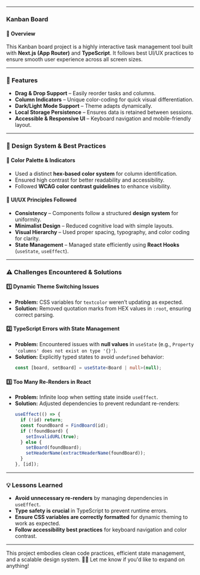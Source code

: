  

---

### **Kanban Board**  

#### **📌 Overview**  
This Kanban board project is a highly interactive task management tool built with **Next.js (App Router)** and **TypeScript**. It follows best UI/UX practices to ensure smooth user experience across all screen sizes.  

---

### **🚀 Features**  
- **Drag & Drop Support** – Easily reorder tasks and columns.  
- **Column Indicators** – Unique color-coding for quick visual differentiation.  
- **Dark/Light Mode Support** – Theme adapts dynamically.  
- **Local Storage Persistence** – Ensures data is retained between sessions.  
- **Accessible & Responsive UI** – Keyboard navigation and mobile-friendly layout.  

---

### **🎨 Design System & Best Practices**  

#### **🎯 Color Palette & Indicators**  
- Used a distinct **hex-based color system** for column identification.  
- Ensured high contrast for better readability and accessibility.  
- Followed **WCAG color contrast guidelines** to enhance visibility.  

#### **📏 UI/UX Principles Followed**  
- **Consistency** – Components follow a structured **design system** for uniformity.  
- **Minimalist Design** – Reduced cognitive load with simple layouts.  
- **Visual Hierarchy** – Used proper spacing, typography, and color coding for clarity.  
- **State Management** – Managed state efficiently using **React Hooks** (`useState`, `useEffect`).  

---

### **⚠️ Challenges Encountered & Solutions**  

#### **1️⃣ Dynamic Theme Switching Issues**  
- **Problem:** CSS variables for `textcolor` weren’t updating as expected.  
- **Solution:** Removed quotation marks from HEX values in `:root`, ensuring correct parsing.  

#### **2️⃣ TypeScript Errors with State Management**  
- **Problem:** Encountered issues with **null values** in `useState` (e.g., `Property 'columns' does not exist on type '{}'`).  
- **Solution:** Explicitly typed states to avoid `undefined` behavior:  
  ```ts
  const [board, setBoard] = useState<Board | null>(null);
  ```

#### **3️⃣ Too Many Re-Renders in React**  
- **Problem:** Infinite loop when setting state inside `useEffect`.  
- **Solution:** Adjusted dependencies to prevent redundant re-renders:  
  ```ts
  useEffect(() => {
    if (!id) return;
    const foundBoard = FindBoard(id);
    if (!foundBoard) {
      setInvalidURL(true);
    } else {
      setBoard(foundBoard);
      setHeaderName(extractHeaderName(foundBoard));
    }
  }, [id]);
  ```

---

### **💡 Lessons Learned**  
- **Avoid unnecessary re-renders** by managing dependencies in `useEffect`.  
- **Type safety is crucial** in TypeScript to prevent runtime errors.  
- **Ensure CSS variables are correctly formatted** for dynamic theming to work as expected.  
- **Follow accessibility best practices** for keyboard navigation and color contrast.  

---

This project embodies clean code practices, efficient state management, and a scalable design system. 🚀🔥 Let me know if you'd like to expand on anything!
